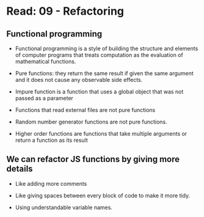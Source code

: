 # Read: 09 - Refactoring

## Functional programming

* Functional programming is a style of building the structure and elements of computer programs that treats computation as the evaluation of mathematical functions.

* Pure functions: they return the same result if given the same argument and it does not cause any observable side effects.

* Impure function is a function that uses a global object that was not passed as a parameter 

* Functions that read external files are not pure functions

* Random number generator functions are not pure functions.

* Higher order functions are functions that take multiple arguments or return a function as its result

## We can refactor JS functions by giving more details

* Like adding more comments

* Like giving spaces between every block of code to make it more tidy.

* Using understandable variable names.